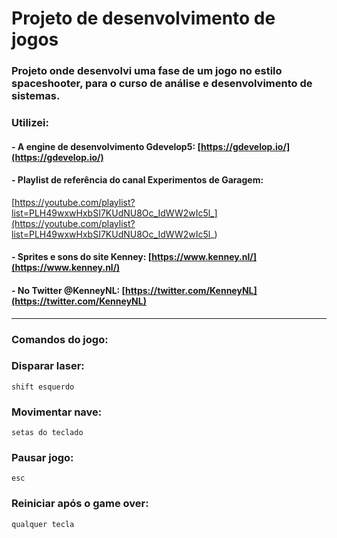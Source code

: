 # Projeto de desenvolvimento de jogos


### Projeto onde desenvolvi uma fase de um jogo no estilo spaceshooter, para o curso de análise e desenvolvimento de sistemas.
### Utilizei:
#### - A engine de desenvolvimento Gdevelop5: [https://gdevelop.io/](https://gdevelop.io/)
#### - Playlist de referência do canal Experimentos de Garagem: <br>
[https://youtube.com/playlist?list=PLH49wxwHxbSI7KUdNU8Oc_IdWW2wIc5l_](https://youtube.com/playlist?list=PLH49wxwHxbSI7KUdNU8Oc_IdWW2wIc5l_)
#### - Sprites e sons do site Kenney: [https://www.kenney.nl/](https://www.kenney.nl/)
#### - No Twitter @KenneyNL: [https://twitter.com/KenneyNL](https://twitter.com/KenneyNL)

<hr>

### Comandos do jogo:


### Disparar laser: 
	shift esquerdo


### Movimentar nave: 
	setas do teclado

### Pausar jogo: 
	esc
	
	
### Reiniciar após o game over: 
	qualquer tecla

